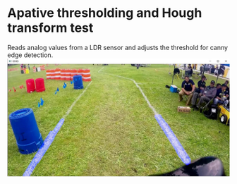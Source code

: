 # Apative thresholding and Hough transform test
Reads analog values from a LDR sensor and adjusts the threshold for canny edge detection.
![annotated](capture.jpg)
